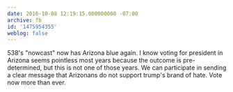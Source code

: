 ```yaml
---
date: 2016-10-08 12:19:15.000000000 -07:00
archive: fb
id: '1475954355'
weblog: false
---
```


538's "nowcast" now has Arizona blue again. I know voting for president in Arizona seems pointless most years because the outcome is pre-determined, but this is not one of those years. We can participate in sending a clear message that Arizonans do not support trump's brand of hate. Vote now more than ever.

